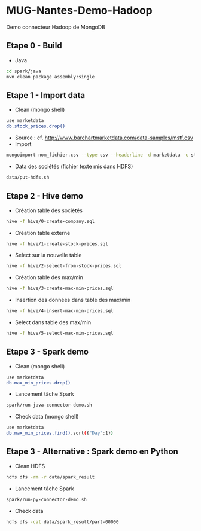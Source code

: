# MUG-Nantes-Demo-Hadoop
Demo  connecteur Hadoop de MongoDB

## Etape 0 - Build
- Java
```bash
cd spark/java
mvn clean package assembly:single
```


## Etape 1 - Import data
- Clean (mongo shell)
```bash
use marketdata
db.stock_prices.drop()
```
- Source : cf. http://www.barchartmarketdata.com/data-samples/mstf.csv
- Import
```bash
mongoimport nom_fichier.csv --type csv --headerline -d marketdata -c stock_prices
```
- Data des sociétés (fichier texte mis dans HDFS)
```bash
data/put-hdfs.sh
```

## Etape 2 - Hive demo
- Création table des sociétés
```bash
hive -f hive/0-create-company.sql
```
- Création table externe
```bash
hive -f hive/1-create-stock-prices.sql
```
- Select sur la nouvelle table
```bash
hive -f hive/2-select-from-stock-prices.sql
```
- Création table des max/min
```bash
hive -f hive/3-create-max-min-prices.sql
```
- Insertion des données dans table des max/min
```bash
hive -f hive/4-insert-max-min-prices.sql
```
- Select dans table des max/min
```bash
hive -f hive/5-select-max-min-prices.sql
```

## Etape 3 - Spark demo
- Clean (mongo shell)
```bash
use marketdata
db.max_min_prices.drop()
```
- Lancement tâche Spark
```bash
spark/run-java-connector-demo.sh
```
- Check data (mongo shell)
```bash
use marketdata
db.max_min_prices.find().sort({"Day":1})
```

## Etape 3 - Alternative : Spark demo en Python
- Clean HDFS
```bash
hdfs dfs -rm -r data/spark_result
```
- Lancement tâche Spark
```bash
spark/run-py-connector-demo.sh
```
- Check data 
```bash
hdfs dfs -cat data/spark_result/part-00000
```
